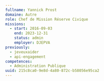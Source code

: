 ```yaml
---
fullname: Yannick Prost
domaine: Autre
role: Chef de Mission Réserve Civique
missions:
  - start: 2016-09-03
    end: 2023-12-31
    status: admin
    employer: DJEPVA
previously:
  - jeveuxaider
  - api-engagement
competences:
  - Administration Publique
uuid: 215c8ca0-9e8d-4a80-872c-b58056e95ca2
---
```

